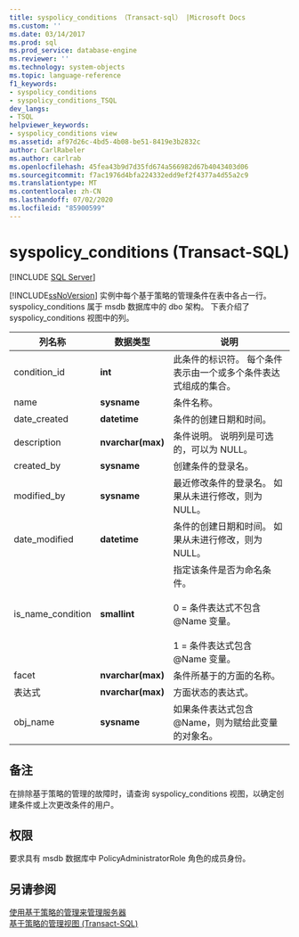 ```yaml
---
title: syspolicy_conditions （Transact-sql） |Microsoft Docs
ms.custom: ''
ms.date: 03/14/2017
ms.prod: sql
ms.prod_service: database-engine
ms.reviewer: ''
ms.technology: system-objects
ms.topic: language-reference
f1_keywords:
- syspolicy_conditions
- syspolicy_conditions_TSQL
dev_langs:
- TSQL
helpviewer_keywords:
- syspolicy_conditions view
ms.assetid: af97d26c-4bd5-4b08-be51-8419e3b2832c
author: CarlRabeler
ms.author: carlrab
ms.openlocfilehash: 45fea43b9d7d35fd674a566982d67b4043403d06
ms.sourcegitcommit: f7ac1976d4bfa224332edd9ef2f4377a4d55a2c9
ms.translationtype: MT
ms.contentlocale: zh-CN
ms.lasthandoff: 07/02/2020
ms.locfileid: "85900599"
---
```

# <a name="syspolicy_conditions-transact-sql"></a>syspolicy_conditions (Transact-SQL)
[!INCLUDE [SQL Server](../../includes/applies-to-version/sqlserver.md)]

  [!INCLUDE[ssNoVersion](../../includes/ssnoversion-md.md)] 实例中每个基于策略的管理条件在表中各占一行。 syspolicy_conditions 属于 msdb 数据库中的 dbo 架构。 下表介绍了 syspolicy_conditions 视图中的列。  
  
|列名称|数据类型|说明|  
|-----------------|---------------|-----------------|  
|condition_id|**int**|此条件的标识符。 每个条件表示由一个或多个条件表达式组成的集合。|  
|name|**sysname**|条件名称。|  
|date_created|**datetime**|条件的创建日期和时间。|  
|description|**nvarchar(max)**|条件说明。 说明列是可选的，可以为 NULL。|  
|created_by|**sysname**|创建条件的登录名。|  
|modified_by|**sysname**|最近修改条件的登录名。 如果从未进行修改，则为 NULL。|  
|date_modified|**datetime**|条件的创建日期和时间。 如果从未进行修改，则为 NULL。|  
|is_name_condition|**smallint**|指定该条件是否为命名条件。<br /><br /> 0 = 条件表达式不包含 @Name 变量。<br /><br /> 1 = 条件表达式包含 @Name 变量。|  
|facet|**nvarchar(max)**|条件所基于的方面的名称。|  
|表达式|**nvarchar(max)**|方面状态的表达式。|  
|obj_name|**sysname**|如果条件表达式包含 @Name，则为赋给此变量的对象名。|  
  
## <a name="remarks"></a>备注  
 在排除基于策略的管理的故障时，请查询 syspolicy_conditions 视图，以确定创建条件或上次更改条件的用户。  
  
## <a name="permissions"></a>权限  
 要求具有 msdb 数据库中 PolicyAdministratorRole 角色的成员身份。  
  
## <a name="see-also"></a>另请参阅  
 [使用基于策略的管理来管理服务器](../../relational-databases/policy-based-management/administer-servers-by-using-policy-based-management.md)   
 [基于策略的管理视图 (Transact-SQL)](../../relational-databases/system-catalog-views/policy-based-management-views-transact-sql.md)  
  
  
